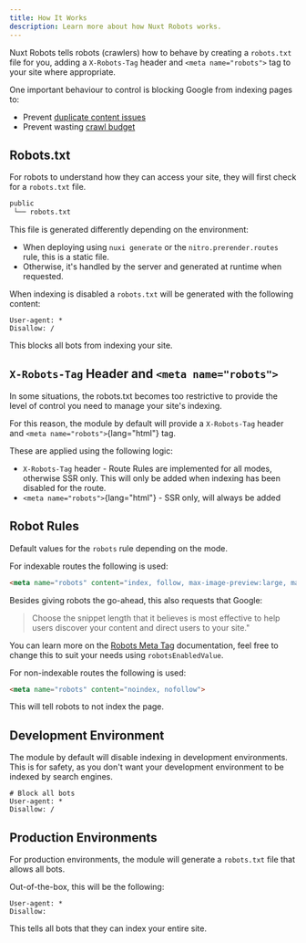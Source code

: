 ```yaml
---
title: How It Works
description: Learn more about how Nuxt Robots works.
---
```


Nuxt Robots tells robots (crawlers) how to behave by creating a `robots.txt` file for you, adding a `X-Robots-Tag` header and `<meta name="robots">` tag to your site
where appropriate.

One important behaviour to control is blocking Google from indexing pages to:
- Prevent [duplicate content issues](https://moz.com/learn/seo/duplicate-content)
- Prevent wasting [crawl budget](https://developers.google.com/search/docs/crawling-indexing/large-site-managing-crawl-budget)

## Robots.txt

For robots to understand how they can access your site, they will first check for a `robots.txt` file.

```bash
public
 └── robots.txt
```

This file is generated differently depending on the environment:
- When deploying using `nuxi generate` or the `nitro.prerender.routes` rule, this is a static file.
- Otherwise, it's handled by the server and generated at runtime when requested.

When indexing is disabled a `robots.txt` will be generated with the following content:

```robots-txt [robots.txt]
User-agent: *
Disallow: /
```

This blocks all bots from indexing your site.

## `X-Robots-Tag` Header and `<meta name="robots">`

In some situations, the robots.txt becomes too restrictive to provide the level of control you need to manage
your site's indexing.

For this reason, the module by default will provide a `X-Robots-Tag` header and `<meta name="robots">`{lang="html"} tag.

These are applied using the following logic:
- `X-Robots-Tag` header - Route Rules are implemented for all modes, otherwise SSR only. This will only be added
when indexing has been disabled for the route.
- `<meta name="robots">`{lang="html"} - SSR only, will always be added

## Robot Rules

Default values for the `robots` rule depending on the mode.

For indexable routes the following is used:

```html
<meta name="robots" content="index, follow, max-image-preview:large, max-snippet:-1, max-video-preview:-1">
```

Besides giving robots the go-ahead, this also requests that Google:

<blockquote>Choose the snippet length that it believes is most effective to help users discover your content and direct users to your site."</blockquote>

You can learn more on the [Robots Meta Tag](https://developers.google.com/search/docs/crawling-indexing/robots-meta-tag) documentation, feel free
to change this to suit your needs using `robotsEnabledValue`.

For non-indexable routes the following is used:

```html
<meta name="robots" content="noindex, nofollow">
```

This will tell robots to not index the page.

## Development Environment

The module by default will disable indexing in development environments. This is for safety, as you don't want
your development environment to be indexed by search engines.

```robots-txt [robots.txt]
# Block all bots
User-agent: *
Disallow: /
```

## Production Environments

For production environments, the module will generate a `robots.txt` file that allows all bots.

Out-of-the-box, this will be the following:

```robots-txt [robots.txt]
User-agent: *
Disallow:
```

This tells all bots that they can index your entire site.
